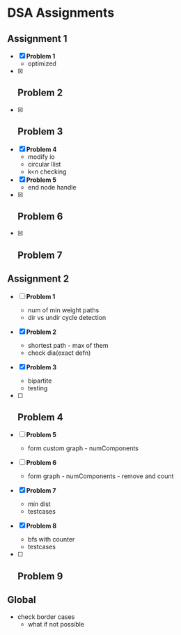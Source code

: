 # DSA Assignments

## Assignment 1

- [x] **Problem 1**
	- optimized
- [x] **Problem 2**
    - 
- [x] **Problem 3**
	- 
- [x] **Problem 4**
    - modify io
    - circular llist
	- k<n checking
- [x] **Problem 5**
    - end node handle
- [x] **Problem 6**
    - 
- [x] **Problem 7**
	- 

## Assignment 2

- [ ] **Problem 1**
	- num of min weight paths
    - dir vs undir cycle detection
- [x] **Problem 2**
    - shortest path - max of them
    - check dia(exact defn)
- [x] **Problem 3**
	- bipartite
    - testing 
- [ ] **Problem 4**
    - 
- [ ] **Problem 5**
    - form custom graph - numComponents
- [ ] **Problem 6**
    - form graph - numComponents - remove and count
- [x] **Problem 7**
	- min dist
    - testcases
- [x] **Problem 8**
	- bfs with counter
    - testcases
- [ ] **Problem 9**
	- 


## Global
- check border cases
    - what if not possible